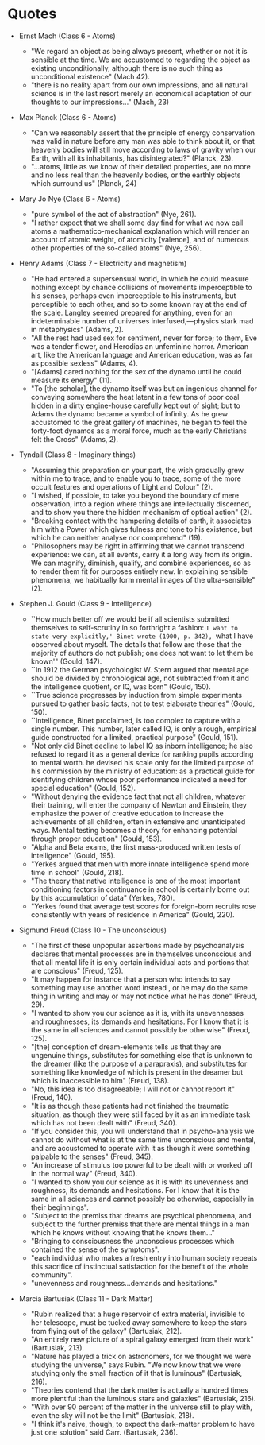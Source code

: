 # Quotes

- Ernst Mach (Class 6 - Atoms)
    - "We regard an object as being always present, whether or not it is sensible at the time. We are accustomed to regarding the object as existing unconditionally, although there is no such thing as unconditional existence" (Mach 42).
    - "there is no reality apart from our own impressions, and all natural science is in the last resort merely an economical adaptation of our thoughts to our impressions..." (Mach, 23)

- Max Planck (Class 6 - Atoms)
    - "Can we reasonably assert that the principle of energy conservation was valid in nature before any man was able to think about it, or that heavenly bodies will still move according to laws of gravity when our Earth, with all its inhabitants, has disintegrated?" (Planck, 23).
    - "...atoms, little as we know of their detailed properties, are no more and no less real than the heavenly bodies, or the earthly objects which surround us" (Planck, 24)

- Mary Jo Nye (Class 6 - Atoms)
    - "pure symbol of the act of abstraction" (Nye, 261).
    - "I rather expect that we shall some day find for what we now call atoms a mathematico-mechanical explanation which will render an account of atomic weight, of atomicity [valence], and of numerous other properties of the so-called atoms" (Nye, 256).

- Henry Adams (Class 7 - Electricity and magnetism)
    - "He had entered a supersensual world, in which he could measure nothing except by chance collisions of movements imperceptible to his senses, perhaps even imperceptible to his instruments, but perceptible to each other, and so to some known ray at the end of the scale. Langley seemed prepared for anything, even for an indeterminable number of universes interfused,—physics stark mad in metaphysics" (Adams, 2).
    - "All the rest had used sex for sentiment, never for force; to them, Eve was a tender flower, and Herodias an unfeminine horror. American art, like the American language and American education, was as far as possible sexless" (Adams, 4).
    - "[Adams] cared nothing for the sex of the dynamo until he could measure its energy" (11).
    - "To [the scholar], the dynamo itself was but an ingenious channel for conveying somewhere the heat latent in a few tons of poor coal hidden in a dirty engine-house carefully kept out of sight; but to Adams the dynamo became a symbol of infinity. As he grew accustomed to the great gallery of machines, he began to feel the forty-foot dynamos as a moral force, much as the early Christians felt the Cross" (Adams, 2).

- Tyndall (Class 8 - Imaginary things)
    - "Assuming this preparation on your part, the wish gradually grew within me to trace, and to enable you to trace, some of the more occult features and operations of Light and Colour" (2).
    - "I wished, if possible, to take you beyond the boundary of mere observation, into a region where things are intellectually discerned, and to show you there the hidden mechanism of optical action" (2).
    - "Breaking contact with the hampering details of earth, it associates him with a Power which gives fulness and tone to his existence, but which he can neither analyse nor comprehend" (19).
    - "Philosophers may be right in affirming that we cannot transcend experience: we can, at all events, carry it a long way from its origin. We can magnify, diminish, qualify, and combine experiences, so as to render them fit for purposes entirely new. In explaining sensible phenomena, we habitually form mental images of the ultra-sensible" (2).

- Stephen J. Gould (Class 9 - Intelligence)
    - ``How much better off we would be if all scientists submitted themselves to self-scrutiny in so forthright a fashion: `I want to state very explicitly,' Binet wrote (1900, p. 342), `what I have observed about myself. The details that follow are those that the majority of authors do not publish; one does not want to let them be known'" (Gould, 147).
    - ``In 1912 the German psychologist W. Stern argued that mental age should be divided by chronological age, not subtracted from it and the intelligence quotient, or IQ, was born" (Gould, 150).
    - ``True science progresses by induction from simple experiments pursued to gather basic facts, not to test elaborate theories" (Gould, 150).
    - ``Intelligence, Binet proclaimed, is too complex to capture with a single number. This number, later called IQ, is only a rough, empirical guide constructed for a limited, practical purpose" (Gould, 151).
    - "Not only did Binet decline to label IQ as inborn intelligence; he also refused to regard it as a general device for ranking pupils according to mental worth. he devised his scale only for the limited purpose of his commission by the ministry of education: as a practical guide for identifying children whose poor performance indicated a need for special education" (Gould, 152).
    - "Without denying the evidence fact that not all children, whatever their training, will enter the company of Newton and Einstein, they emphasize the power of creative education to increase the achievements of all children, often in extensive and unanticipated ways. Mental testing becomes a theory for enhancing potential through proper education" (Gould, 153).
    - "Alpha and Beta exams, the first mass-produced written tests of intelligence" (Gould, 195).
    - "Yerkes argued that men with more innate intelligence spend more time in school" (Gould, 218).
    - "The theory that native intelligence is one of the most important conditioning factors in continuance in school is certainly borne out by this accumulation of data" (Yerkes, 780).
    - "Yerkes found that average test scores for foreign-born recruits rose consistently with years of residence in America" (Gould, 220).

- Sigmund Freud (Class 10 - The unconscious)
    - "The first of these unpopular assertions made by psychoanalysis declares that mental processes are in themselves unconscious and that all mental life it is only certain individual acts and portions that are conscious" (Freud, 125).
    - "It may happen for instance that a person who intends to say something may use another word instead , or he may do the same thing in writing and may or may not notice what he has done" (Freud, 29).
    - "I wanted to show you our science as it is, with its unevennesses and roughnesses, its demands and hesitations. For I know that it is the same in all sciences and cannot possibly be otherwise" (Freud, 125).
    - "[the] conception of dream-elements tells us that they are ungenuine things, substitutes for something else that is unknown to the dreamer (like the purpose of a parapraxis), and substitutes for something like knowledge of which is present in the dreamer but which is inaccessible to him" (Freud, 138).
    - "No, this idea is too disagreeable; I will not or cannot report it" (Freud, 140).
    - "It is as though these patients had not finished the traumatic situation, as though they were still faced by it as an immediate task which has not been dealt with" (Freud, 340).
    - "If you consider this, you will understand that in psycho-analysis we cannot do without what is at the same time unconscious and mental, and are accustomed to operate with it as though it were something palpable to the senses" (Freud, 345).
    - "An increase of stimulus too powerful to be dealt with or worked off in the normal way" (Freud, 340).
    - "I wanted to show you our science as it is with its unevenness and roughness, its demands and hesitations. For I know that it is the same in all sciences and cannot possibly be otherwise, especially in their beginnings".
    - "Subject to the premiss that dreams are psychical phenomena, and subject to the further premiss that there are mental things in a man which he knows without knowing that he knows them..."
    - "Bringing to consciousness the unconscious processes which contained the sense of the symptoms".
    - "each individual who makes a fresh entry into human society repeats this sacrifice of instinctual satisfaction for the benefit of the whole community".
    - "unevenness and roughness...demands and hesitations."

- Marcia Bartusiak (Class 11 - Dark Matter)
    - "Rubin realized that a huge reservoir of extra material, invisible to her telescope, must be tucked away somewhere to keep the stars from flying out of the galaxy" (Bartusiak, 212).
    - "An entirely new picture of a spiral galaxy emerged from their work" (Bartusiak, 213).
    - "Nature has played a trick on astronomers, for we thought we were studying the universe," says Rubin. "We now know that we were studying only the small fraction of it that is luminous" (Bartusiak, 216).
    - "Theories contend that the dark matter is actually a hundred times more plentiful than the luminous stars and galaxies" (Bartusiak, 216).
    - "With over 90 percent of the matter in the universe still to play with, even the sky will not be the limit" (Bartusiak, 218).
    - "I think it's naive, though, to expect the dark-matter problem to have just one solution" said Carr. (Bartusiak, 236).